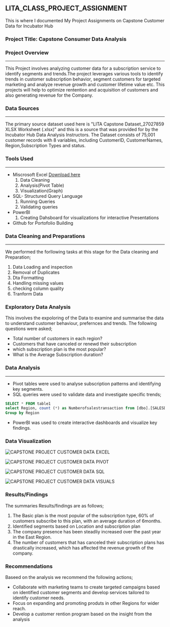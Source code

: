 ## LITA_CLASS_PROJECT_ASSIGNMENT
This is where I documented My Project Assignments on Capstone Customer Data for Incubator Hub

### Project Title: Capstone Consumer Data Analysis

### Project Overview
----
This Project involves analyzing customer data for a subscription service to identify segments and trends.The project leverages various tools to identify trends in customer subscription behavior, segment customers for targeted marketing and analyze revenue growth and customer lifetime value etc. This projects will help to optimize rentention and acquisition of customers and also generating revenue for the Company.

### Data Sources
----
The primary source dataset used here is "LITA Capstone Dataset_27027859 XLSX Worksheet (.xlsx)" and this is a source that was provided for by the Incubator Hub Data Analysis Instructors. The Dataset consists of 75,001 customer records with 8 variables, including CustomerID, CustomerNames, Region,Subscription Types and status.

### Tools Used
----
- Miscrosoft Excel [Download here](https://microsoft.com)
   1. Data Cleaning
   2. Analysis(Pivot Table)
   3. Visualization(Graph)
- SQL- Structured Query Language
   1. Running Queries
   2. Validating queries
- PowerBI
   1. Creating Dahsboard for visualizations for interactive Presentations
- Github for Portofolio Building

### Data Cleaning and Preparations
-----
We performed the forllowing tasks at this stage for the Data cleaning and Preparation;
   1. Data Loading and inspection
   2. Removal of Duplicates
   3. Dta Formatting
   4. Handling missing values
   5. checking column quality
   6. Tranform Data

### Exploratory Data Analysis
This involves the expoloring of the Data to examine and summarise the data to understand customer behaviour, prefernces and trends. The following questions were asked;
- Total number of customers in each region?
- Customers that have canceled or renewd their subscription
- which subscription plan is the most popular?
- What is the Average Subscription duration?

### Data Analysis
-----
- Pivot tables were used to analyse subscription patterns and identifying key segments.
- SQL queries were used to validate data and investigate specific trends;
```SQL
SELECT * FROM table1
select Region, count (*) as Numberofsalestransaction from [dbo].[SALESDATACAPSTONE]
Group by Region
```
- PowerBI was used to create interactive dashboards and visualize key findings.
  
### Data Visualization
![CAPSTONE PROJECT CUSTOMER DATA EXCEL](https://github.com/user-attachments/assets/fcc7c37e-e5f6-47b1-bf99-1cf97cc0ac12)

![CAPSTONE PROJECT CUSTOMER DATA PIVOT](https://github.com/user-attachments/assets/5a5b4841-48d0-4a26-9de3-db97582d72a2)

![CAPSTONE PROJECT CUSTOMER DATA SQL](https://github.com/user-attachments/assets/70542b31-70aa-48a1-84bb-bdb8503412e4)

![CAPSTONE PROJECT CUSTOMER DATA VISUALS](https://github.com/user-attachments/assets/2b513f50-3020-4988-9beb-c7c74e957372)


### Results/Findings
The summaries Results/findings are as follows;
1. The Basic plan is the most popular of the subscription type, 60% of customers subscribe to this plan, with an average duration of 6months.
2. Identified segments based on Location and subscription plan
3. The company presence has been steadliy increased over the past year in the East Region.
4. The number of customers that has canceled their subscription plans has drastically increased, which has affected the revenue growth of the company.

### Recommendations
Baseed on the analysis we recommend the following actions;
- Collaborate with marketing teams to create targeted campaigns based on identified customer segments and develop services tailored to identify customer needs.
- Focus on expanding and promoting produts in other Regions for wider reach.
- Develop a customer rention program based on the insight from the analysis





